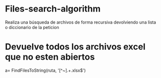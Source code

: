 # Files-search-algorithm
Realiza una búsqueda de archivos de forma recursiva devolviendo una lista o diccionario de la peticion
# Devuelve todos los archivos excel que no esten abiertos
a= FindFilesToString(ruta, '[^~].+\.xlsx$')
